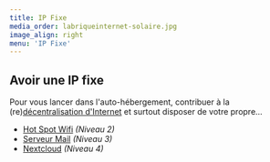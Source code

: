 ```yaml
---
title: IP Fixe
media_order: labriqueinternet-solaire.jpg
image_align: right
menu: 'IP Fixe'
---
```


## Avoir une IP fixe

Pour vous lancer dans l'auto-hébergement, contribuer à la (re)[décentralisation d'Internet](https://fr.wikipedia.org/wiki/Red%C3%A9centralisation_d'Internet) et surtout disposer de votre propre…

* [Hot Spot Wifi](/brique#hot_spot_wifi) _(Niveau 2)_
* [Serveur Mail](/brique#serveur_mail) _(Niveau 3)_
* [Nextcloud](/brique#nextcloud) _(Niveau 4)_
